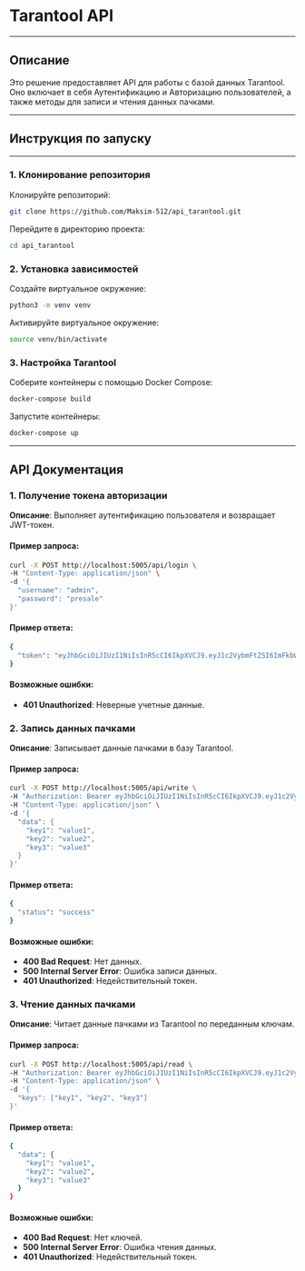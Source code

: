 # Tarantool API
___
## Описание
Это решение предоставляет API для работы с базой данных Tarantool. Оно включает в себя Аутентификацию и Авторизацию пользователей, а также методы для записи и чтения данных пачками.

___
## Инструкция по запуску
___
### 1. Клонирование репозитория
Клонируйте репозиторий:
```bash
git clone https://github.com/Maksim-512/api_tarantool.git
```

Перейдите в директорию проекта:
```bash
cd api_tarantool
```

### 2. Установка зависимостей
Создайте виртуальное окружение:
```bash
python3 -m venv venv
```

Активируйте виртуальное окружение:
```bash
source venv/bin/activate
```


### 3. Настройка Tarantool
Соберите контейнеры с помощью Docker Compose:
```bash
docker-compose build
```

Запустите контейнеры:
```bash
docker-compose up
```

___
## API Документация
### 1. Получение токена авторизации
**Описание**: Выполняет аутентификацию пользователя и возвращает JWT-токен.
#### Пример запроса:
```bash
curl -X POST http://localhost:5005/api/login \
-H "Content-Type: application/json" \
-d '{
  "username": "admin",
  "password": "presale"
}'
```

#### Пример ответа:
```bash
{
  "token": "eyJhbGciOiJIUzI1NiIsInR5cCI6IkpXVCJ9.eyJ1c2VybmFtZSI6ImFkbWluIn0.I-TirsYlzT61pa7ORgE0DVlyyaV2nR9xpj067nnDghg"
}
```

#### Возможные ошибки:
+ **401 Unauthorized**: Неверные учетные данные.

### 2. Запись данных пачками
**Описание**: Записывает данные пачками в базу Tarantool.
#### Пример запроса:
```bash
curl -X POST http://localhost:5005/api/write \
-H "Authorization: Bearer eyJhbGciOiJIUzI1NiIsInR5cCI6IkpXVCJ9.eyJ1c2VybmFtZSI6ImFkbWluIn0.I-TirsYlzT61pa7ORgE0DVlyyaV2nR9xpj067nnDghg" \
-H "Content-Type: application/json" \
-d '{
  "data": {
    "key1": "value1",
    "key2": "value2",
    "key3": "value3"
  }
}'
```

#### Пример ответа:
```bash
{
  "status": "success"
}
```

#### Возможные ошибки:
+ **400 Bad Request**: Нет данных.
+ **500 Internal Server Error**: Ошибка записи данных.
+ **401 Unauthorized**: Недействительный токен.

### 3. Чтение данных пачками
**Описание**: Читает данные пачками из Tarantool по переданным ключам.
#### Пример запроса:
```bash
curl -X POST http://localhost:5005/api/read \
-H "Authorization: Bearer eyJhbGciOiJIUzI1NiIsInR5cCI6IkpXVCJ9.eyJ1c2VybmFtZSI6ImFkbWluIn0.I-TirsYlzT61pa7ORgE0DVlyyaV2nR9xpj067nnDghg" \
-H "Content-Type: application/json" \
-d '{
  "keys": ["key1", "key2", "key3"]
}'
```

#### Пример ответа:
```bash
{
  "data": {
    "key1": "value1",
    "key2": "value2",
    "key3": "value3"
  }
}
```

#### Возможные ошибки:
+ **400 Bad Request**: Нет ключей.
+ **500 Internal Server Error**: Ошибка чтения данных.
+ **401 Unauthorized**: Недействительный токен.
